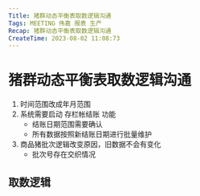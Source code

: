 ```yaml
---
Title: 猪群动态平衡表取数逻辑沟通
Tags: MEETING 伟嘉 报表 生产
Recap: 猪群动态平衡表取数逻辑沟通
CreateTime: 2023-08-02 11:08:73
---
```

# 猪群动态平衡表取数逻辑沟通

1.  时间范围改成年月范围
2. 系统需要启动 存栏帐结账 功能
	- 结账日期范围需要确认 
	- 所有数据按照新结账日期进行批量维护
3. 商品猪批次逻辑改变原因，旧数据不会有变化
	-  批次号存在交织情况

## 取数逻辑 

